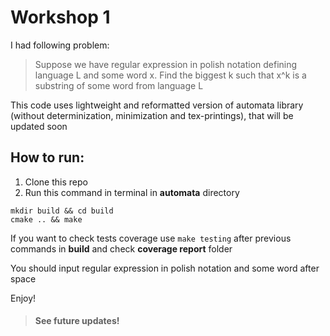 # Workshop 1
I had following problem:

> Suppose we have regular expression in polish notation defining language L 
> and some word x. Find the biggest k such that x^k is a substring of some
> word from language L

This code uses lightweight and reformatted version of automata library (without
determinization, minimization and tex-printings), that will be updated soon

## How to run:
1. Clone this repo
2. Run this command in terminal in **automata** directory
```shell
mkdir build && cd build
cmake .. && make
```
If you want to check tests coverage use `make testing` after previous commands
in **build** and check **coverage report** folder

You should input regular expression in polish notation and some word after space

Enjoy!

> #### See future updates!

